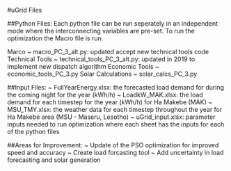 #uGrid Files

##Python Files: 
Each python file can be run seperately in an independent mode where the interconnecting variables are pre-set. To run the optimization
the Macro file is run.

Marco ~ macro_PC_3_alt.py: updated accept new technical tools code
Technical Tools ~ technical_tools_PC_3_alt.py: updated in 2019 to implement new dispatch algorithm
Economic Tools ~ economic_tools_PC_3.py 
Solar Calculations ~ solar_calcs_PC_3.py

##Input Files:
~ FullYearEnergy.xlsx: the forecasted load demand for during the coming night for the year (kWh/h)
~ LoadkW_MAK.xlsx: the load demand for each timestep for the year (kWh/h) for Ha Makebe (MAK)
~ MSU_TMY.xlsx: the weather data for each timestep throughout the year for Ha Makebe area (MSU - Maseru, Lesotho)
~ uGrid_input.xlsx: parameter inputs needed to run optimization where each sheet has the inputs for each of the python files

##Areas for Improvement:
~ Update of the PSO optimization for improved speed and accuracy
~ Create load forcasting tool
~ Add uncertainty in load forecasting and solar generation

